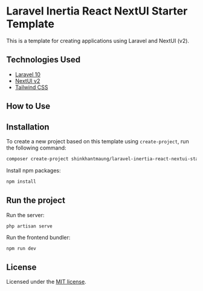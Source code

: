 # Laravel Inertia React NextUI Starter Template

This is a template for creating applications using Laravel and NextUI (v2).

## Technologies Used

- [Laravel 10](https://laravel.com/docs/10.x/)
- [NextUI v2](https://nextui.org/)
- [Tailwind CSS](https://tailwindcss.com/)

## How to Use

## Installation
To create a new project based on this template using `create-project`, run the following command:
```sh
composer create-project shinkhantmaung/laravel-inertia-react-nextui-starter
```

Install npm packages:
```sh
npm install
```

## Run the project
Run the server:
```sh
php artisan serve
```

Run the frontend bundler:
```
npm run dev
```
## License

Licensed under the [MIT license](https://github.com/shinkhantmaung/laravel-inertia-react-nextui-starter/tree/main/LICENSE).
